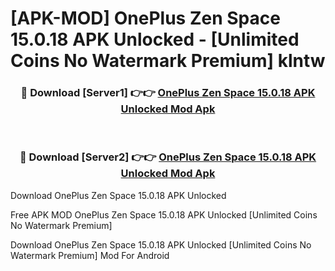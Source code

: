 # [APK-MOD] OnePlus Zen Space 15.0.18 APK Unlocked - [Unlimited Coins No Watermark Premium] klntw



<div align="center">
<h3>🔴 Download [Server1] 👉👉 <a href="https://momento.my/?title=OnePlus_Zen_Space_15.0.18_APK_Unlocked">OnePlus Zen Space 15.0.18 APK Unlocked Mod Apk</a></h3><br>

<h3>🔴 Download [Server2] 👉👉 <a href="https://momento.my/?title=OnePlus_Zen_Space_15.0.18_APK_Unlocked">OnePlus Zen Space 15.0.18 APK Unlocked Mod Apk</a></h3>
</div>



Download OnePlus Zen Space 15.0.18 APK Unlocked 

Free APK MOD OnePlus Zen Space 15.0.18 APK Unlocked [Unlimited Coins No Watermark Premium]

Download OnePlus Zen Space 15.0.18 APK Unlocked [Unlimited Coins No Watermark Premium] Mod For Android
